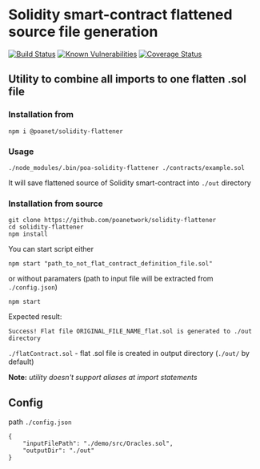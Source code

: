 # Solidity smart-contract flattened source file generation

[![Build Status](https://travis-ci.org/poanetwork/solidity-flattener.svg?branch=master)](https://travis-ci.org/poanetwork/solidity-flattener)
[![Known Vulnerabilities](https://snyk.io/test/github/poanetwork/solidity-flattener/badge.svg)](https://snyk.io/test/github/poanetwork/solidity-flattener)
[![Coverage Status](https://coveralls.io/repos/github/poanetwork/solidity-flattener/badge.svg?branch=master)](https://coveralls.io/github/poanetwork/solidity-flattener?branch=master)

## Utility to combine all imports to one flatten .sol file

### Installation from 

`npm i @poanet/solidity-flattener`

### Usage

`./node_modules/.bin/poa-solidity-flattener ./contracts/example.sol`

It will save flattened source of Solidity smart-contract into `./out` directory

### Installation from source


```
git clone https://github.com/poanetwork/solidity-flattener
cd solidity-flattener
npm install
```

You can start script either

```
npm start "path_to_not_flat_contract_definition_file.sol"
```

or without paramaters (path to input file will be extracted from `./config.json`)

```
npm start
```



Expected result: 

```
Success! Flat file ORIGINAL_FILE_NAME_flat.sol is generated to ./out directory
```

`./flatContract.sol` - flat .sol file is created in output directory (`./out/` by default)

**Note:** *utility doesn't support aliases at import statements*

## Config

path `./config.json`

```
{
	"inputFilePath": "./demo/src/Oracles.sol",
	"outputDir": "./out"
}
```

